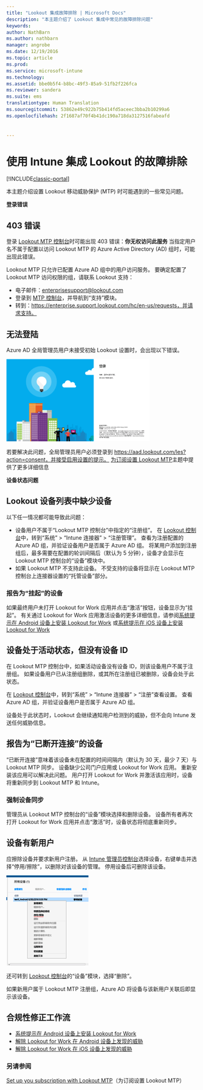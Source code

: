```yaml
---
title: "Lookout 集成故障排除 | Microsoft Docs"
description: "本主题介绍了 Lookout 集成中常见的故障排除问题"
keywords: 
author: NathBarn
ms.author: nathbarn
manager: angrobe
ms.date: 12/19/2016
ms.topic: article
ms.prod: 
ms.service: microsoft-intune
ms.technology: 
ms.assetid: bbe0b5f4-b8bc-49f3-85a9-51fb2f226fca
ms.reviewer: sandera
ms.suite: ems
translationtype: Human Translation
ms.sourcegitcommit: 53862e49c922b75b414fd5aceec3bba2b10299a6
ms.openlocfilehash: 2f1687af70f4b41dc190a718da3127516fabeafd


---
```


# <a name="troubleshoot-lookout-integration-with-intune"></a>使用 Intune 集成 Lookout 的故障排除

[!INCLUDE[classic-portal](../includes/classic-portal.md)]

本主题介绍设置 Lookout 移动威胁保护 (MTP) 时可能遇到的一些常见问题。

**登录错误**

## <a name="403-errors"></a>403 错误
登录 [Lookout MTP 控制台](https://aad.lookout.com)时可能出现 403 错误：**你无权访问此服务** 当指定用户名不属于配置以访问 Lookout MTP 的 Azure Active Directory (AD) 组时，可能出现此错误。

Lookout MTP 只允许已配置 Azure AD 组中的用户访问服务。 要确定配置了 Lookout MTP 访问权限的组，请联系 Lookout 支持：

* 电子邮件：enterprisesupport@lookout.com
* 登录到 [MTP 控制台](http://aad.lookout.com)，并导航到“支持”模块。
* 转到：https://enterprise.support.lookout.com/hc/en-us/requests，并请求支持。

## <a name="unable-to-sign-in"></a>无法登陆
Azure AD 全局管理员用户未接受初始 Lookout 设置时，会出现以下错误。

![显示登录错误的 Lookout 登录界面屏幕截图](../media/mtp/lookout-mtp-consent-not-accepted-error.png)

若要解决此问题，全局管理员用户必须登录到 https://aad.lookout.com/les?action=consent，并接受启用设置的提示。 [为订阅设置 Lookout MTP](../deploy-use/set-up-your-subscription-with-lookout-mtp.md)主题中提供了更多详细信息

**设备状态问题**

## <a name="device-missing-from-lookout-device-list"></a>Lookout 设备列表中缺少设备

以下任一情况都可能导致此问题：
* 设备用户不属于“Lookout MTP 控制台”中指定的“注册组”。  在 [Lookout 控制台](http://aad.lookout.com)中，转到“系统” > “Intune 连接器” > “注册管理”。  查看为注册配置的 Azure AD 组，并验证设备用户是否属于 Azure AD 组。  将某用户添加到注册组后，最多需要在配置的轮训间隔后（默认为 5 分钟），设备才会显示在 Lookout MTP 控制台的“设备”模块中。
* 如果 Lookout MTP 不支持此设备。  不受支持的设备将显示在 Lookout MTP 控制台上连接器设置的“托管设备”部分。

### <a name="device-reported-as-pending"></a>报告为“挂起”的设备

如果最终用户未打开 Lookout for Work 应用并点击“激活”按钮，设备显示为“挂起”。 有关通过 Lookout for Work 应用激活设备的更多详细信息，请参阅[系统提示在 Android 设备上安装 Lookout for Work](http://docs.microsoft.com/intune/enduser/you-are-prompted-to-install-lookout-for-work-android) 或[系统提示在 iOS 设备上安装 Lookout for Work](https://docs.microsoft.com/en-us/intune/enduser/you-are-prompted-to-install-lookout-for-work-ios)

## <a name="device-whos-active-but-has-no-device-id"></a>设备处于活动状态，但没有设备 ID
在 Lookout MTP 控制台中，如果活动设备没有设备 ID，则该设备用户不属于注册组。 如果设备用户已从注册组删除，或其所在注册组已被删除，设备会处于此状态。

在 [Lookout 控制台](http://aad.lookout.com)中，转到“系统” > “Intune 连接器” > “注册”查看设置。  查看 Azure AD 组，并验证设备用户是否属于 Azure AD 组。

设备处于此状态时，Lookout 会继续通知用户检测到的威胁，但不会向 Intune 发送任何威胁信息。

## <a name="device-reported-as-disconnected"></a>报告为“已断开连接”的设备

“已断开连接”意味着该设备未在配置的时间间隔内（默认为 30 天，最少 7 天）与 Lookout MTP 同步。 设备缺少公司门户应用或 Lookout for Work 应用。 重新安装该应用可以解决此问题。 用户打开 Lookout for Work 并激活该应用时，设备将重新同步到 Lookout MTP 和 Intune。

### <a name="forcing-a-device-sync"></a>强制设备同步
管理员从 Lookout MTP 控制台的“设备”模块选择和删除设备。   设备所有者再次打开 Lookout for Work 应用并点击“激活”时，设备状态将彻底重新同步。

## <a name="device-has-a-new-user"></a>设备有新用户
应擦除设备并要求新用户注册。  从 [Intune 管理员控制台](https://manage.microsoft.com)选择设备，右键单击并选择“停用/擦除”，以删除对该设备的管理。 停用设备后可删除该设备。

![Intune 管理员控制台“设备”模块的屏幕截图，其中显示了“停用/擦除”选项](../media/mtp/mtp-retire-device-intune-console.png)

还可转到 [Lookout 控制台](http://aad.lookout.com)的“设备”模块，选择“删除”。

如果新用户属于 Lookout MTP 注册组，Azure AD 将设备与该新用户关联后即显示该设备。

## <a name="compliance-remediation-workflows"></a>合规性修正工作流
- [系统提示在 Android 设备上安装 Lookout for Work]( http://docs.microsoft.com/intune/enduser/you-are-prompted-to-install-lookout-for-work-android)
- [解除 Lookout for Work 在 Android 设备上发现的威胁](http://docs.microsoft.com/intune/enduser/you-need-to-resolve-a-threat-found-by-lookout-for-work-android)
- [解除 Lookout for Work 在 iOS 设备上发现的威胁](https://docs.microsoft.com/en-us/intune/enduser/you-need-to-resolve-a-threat-found-by-lookout-for-work-ios)


### <a name="see-also"></a>另请参阅
[Set up you subscription with Lookout MTP](https://docs.microsoft.com/en-us/intune/deploy-use/set-up-your-subscription-with-lookout-mtp)（为订阅设置 Lookout MTP）



<!--HONumber=Jan17_HO2-->


